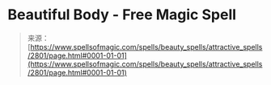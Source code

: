 <!--yml
category: 未分类
date: 2024-06-12 18:36:31
-->

# Beautiful Body - Free Magic Spell

> 来源：[https://www.spellsofmagic.com/spells/beauty_spells/attractive_spells/2801/page.html#0001-01-01](https://www.spellsofmagic.com/spells/beauty_spells/attractive_spells/2801/page.html#0001-01-01)